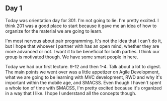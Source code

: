 <h2>Day 1</h2>

Today was orientation day for 301. I'm not going to lie. I'm pretty excited. I think 201 was a good place to start because it gave me an idea of how to organize for the material we are going to learn.

I'm most nervous about pair programming. It's not the idea that I can't do it, but I hope that whoever I partner with has an open mind, whether they are more advanced or not. I want it to be beneficial for both parties. I think our group is motivated though. We have some smart people in here.

Today we had our first lecture. 9-12 and then 1-4. Talk about a lot to digest. The main points we went over was a little appetizer on Agile Development, what we are going to be learning with MVC development, RWD and why it's important within the mobile age, and SMACSS. Even though I haven't spent a whole ton of time with SMACSS, I'm pretty excited because it's organized in a way that I like. I hope I understand all the concepts though.
